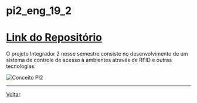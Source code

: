 # pi2\_eng\_19\_2

# [Link do Repositório](https://github.com/LPAE/pi2_eng_19_2)

O projeto Integrador 2 nesse semestre consiste no desenvolvimento de um sistema de controle de acesso à ambientes através de RFID e outras tecnologias.

![Conceito PI2](./img/Desenho_PI_Eng)

---
[Voltar](https://lpae.github.io/)



